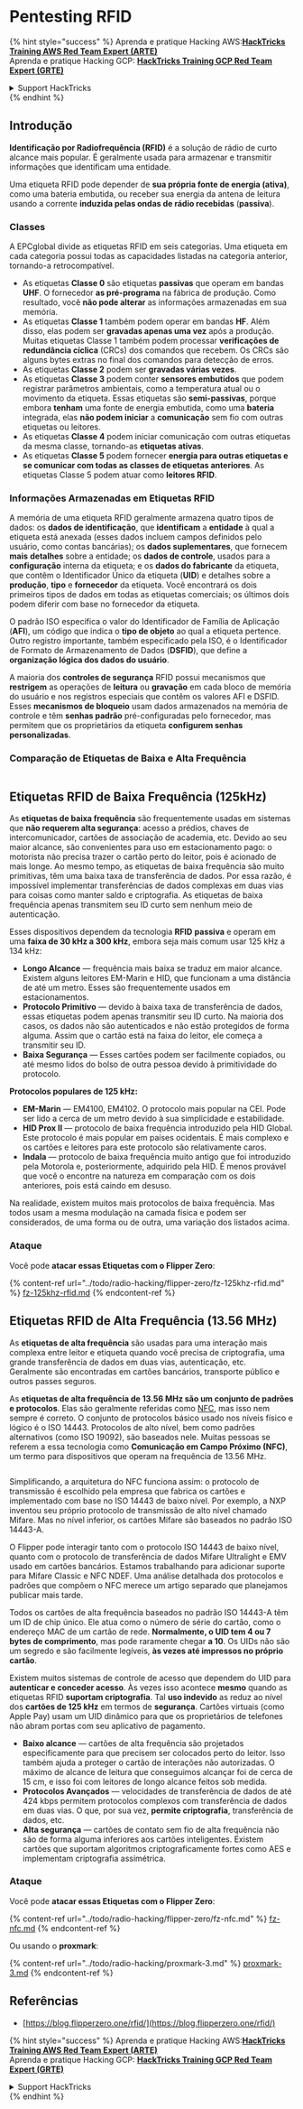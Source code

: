 # Pentesting RFID

{% hint style="success" %}
Aprenda e pratique Hacking AWS:<img src="/.gitbook/assets/arte.png" alt="" data-size="line">[**HackTricks Training AWS Red Team Expert (ARTE)**](https://training.hacktricks.xyz/courses/arte)<img src="/.gitbook/assets/arte.png" alt="" data-size="line">\
Aprenda e pratique Hacking GCP: <img src="/.gitbook/assets/grte.png" alt="" data-size="line">[**HackTricks Training GCP Red Team Expert (GRTE)**<img src="/.gitbook/assets/grte.png" alt="" data-size="line">](https://training.hacktricks.xyz/courses/grte)

<details>

<summary>Support HackTricks</summary>

* Confira os [**planos de assinatura**](https://github.com/sponsors/carlospolop)!
* **Junte-se ao** 💬 [**grupo do Discord**](https://discord.gg/hRep4RUj7f) ou ao [**grupo do telegram**](https://t.me/peass) ou **siga**-nos no **Twitter** 🐦 [**@hacktricks\_live**](https://twitter.com/hacktricks\_live)**.**
* **Compartilhe truques de hacking enviando PRs para o** [**HackTricks**](https://github.com/carlospolop/hacktricks) e [**HackTricks Cloud**](https://github.com/carlospolop/hacktricks-cloud) repositórios do github.

</details>
{% endhint %}

## Introdução

**Identificação por Radiofrequência (RFID)** é a solução de rádio de curto alcance mais popular. É geralmente usada para armazenar e transmitir informações que identificam uma entidade.

Uma etiqueta RFID pode depender de **sua própria fonte de energia (ativa)**, como uma bateria embutida, ou receber sua energia da antena de leitura usando a corrente **induzida pelas ondas de rádio recebidas** (**passiva**).

### Classes

A EPCglobal divide as etiquetas RFID em seis categorias. Uma etiqueta em cada categoria possui todas as capacidades listadas na categoria anterior, tornando-a retrocompatível.

* As etiquetas **Classe 0** são etiquetas **passivas** que operam em bandas **UHF**. O fornecedor **as pré-programa** na fábrica de produção. Como resultado, você **não pode alterar** as informações armazenadas em sua memória.
* As etiquetas **Classe 1** também podem operar em bandas **HF**. Além disso, elas podem ser **gravadas apenas uma vez** após a produção. Muitas etiquetas Classe 1 também podem processar **verificações de redundância cíclica** (CRCs) dos comandos que recebem. Os CRCs são alguns bytes extras no final dos comandos para detecção de erros.
* As etiquetas **Classe 2** podem ser **gravadas várias vezes**.
* As etiquetas **Classe 3** podem conter **sensores embutidos** que podem registrar parâmetros ambientais, como a temperatura atual ou o movimento da etiqueta. Essas etiquetas são **semi-passivas**, porque embora **tenham** uma fonte de energia embutida, como uma **bateria** integrada, elas **não podem iniciar** a **comunicação** sem fio com outras etiquetas ou leitores.
* As etiquetas **Classe 4** podem iniciar comunicação com outras etiquetas da mesma classe, tornando-as **etiquetas ativas**.
* As etiquetas **Classe 5** podem fornecer **energia para outras etiquetas e se comunicar com todas as classes de etiquetas anteriores**. As etiquetas Classe 5 podem atuar como **leitores RFID**.

### Informações Armazenadas em Etiquetas RFID

A memória de uma etiqueta RFID geralmente armazena quatro tipos de dados: os **dados de identificação**, que **identificam** a **entidade** à qual a etiqueta está anexada (esses dados incluem campos definidos pelo usuário, como contas bancárias); os **dados suplementares**, que fornecem **mais** **detalhes** sobre a entidade; os **dados de controle**, usados para a **configuração** interna da etiqueta; e os **dados do fabricante** da etiqueta, que contêm o Identificador Único da etiqueta (**UID**) e detalhes sobre a **produção**, **tipo** e **fornecedor** da etiqueta. Você encontrará os dois primeiros tipos de dados em todas as etiquetas comerciais; os últimos dois podem diferir com base no fornecedor da etiqueta.

O padrão ISO especifica o valor do Identificador de Família de Aplicação (**AFI**), um código que indica o **tipo de objeto** ao qual a etiqueta pertence. Outro registro importante, também especificado pela ISO, é o Identificador de Formato de Armazenamento de Dados (**DSFID**), que define a **organização lógica dos dados do usuário**.

A maioria dos **controles de segurança** RFID possui mecanismos que **restrigem** as operações de **leitura** ou **gravação** em cada bloco de memória do usuário e nos registros especiais que contêm os valores AFI e DSFID. Esses **mecanismos de bloqueio** usam dados armazenados na memória de controle e têm **senhas padrão** pré-configuradas pelo fornecedor, mas permitem que os proprietários da etiqueta **configurem senhas personalizadas**.

### Comparação de Etiquetas de Baixa e Alta Frequência

<figure><img src="../.gitbook/assets/image (27).png" alt=""><figcaption></figcaption></figure>

## Etiquetas RFID de Baixa Frequência (125kHz)

As **etiquetas de baixa frequência** são frequentemente usadas em sistemas que **não requerem alta segurança**: acesso a prédios, chaves de intercomunicador, cartões de associação de academia, etc. Devido ao seu maior alcance, são convenientes para uso em estacionamento pago: o motorista não precisa trazer o cartão perto do leitor, pois é acionado de mais longe. Ao mesmo tempo, as etiquetas de baixa frequência são muito primitivas, têm uma baixa taxa de transferência de dados. Por essa razão, é impossível implementar transferências de dados complexas em duas vias para coisas como manter saldo e criptografia. As etiquetas de baixa frequência apenas transmitem seu ID curto sem nenhum meio de autenticação.

Esses dispositivos dependem da tecnologia **RFID** **passiva** e operam em uma **faixa de 30 kHz a 300 kHz**, embora seja mais comum usar 125 kHz a 134 kHz:

* **Longo Alcance** — frequência mais baixa se traduz em maior alcance. Existem alguns leitores EM-Marin e HID, que funcionam a uma distância de até um metro. Esses são frequentemente usados em estacionamentos.
* **Protocolo Primitivo** — devido à baixa taxa de transferência de dados, essas etiquetas podem apenas transmitir seu ID curto. Na maioria dos casos, os dados não são autenticados e não estão protegidos de forma alguma. Assim que o cartão está na faixa do leitor, ele começa a transmitir seu ID.
* **Baixa Segurança** — Esses cartões podem ser facilmente copiados, ou até mesmo lidos do bolso de outra pessoa devido à primitividade do protocolo.

**Protocolos populares de 125 kHz:**

* **EM-Marin** — EM4100, EM4102. O protocolo mais popular na CEI. Pode ser lido a cerca de um metro devido à sua simplicidade e estabilidade.
* **HID Prox II** — protocolo de baixa frequência introduzido pela HID Global. Este protocolo é mais popular em países ocidentais. É mais complexo e os cartões e leitores para este protocolo são relativamente caros.
* **Indala** — protocolo de baixa frequência muito antigo que foi introduzido pela Motorola e, posteriormente, adquirido pela HID. É menos provável que você o encontre na natureza em comparação com os dois anteriores, pois está caindo em desuso.

Na realidade, existem muitos mais protocolos de baixa frequência. Mas todos usam a mesma modulação na camada física e podem ser considerados, de uma forma ou de outra, uma variação dos listados acima.

### Ataque

Você pode **atacar essas Etiquetas com o Flipper Zero**:

{% content-ref url="../todo/radio-hacking/flipper-zero/fz-125khz-rfid.md" %}
[fz-125khz-rfid.md](../todo/radio-hacking/flipper-zero/fz-125khz-rfid.md)
{% endcontent-ref %}

## Etiquetas RFID de Alta Frequência (13.56 MHz)

As **etiquetas de alta frequência** são usadas para uma interação mais complexa entre leitor e etiqueta quando você precisa de criptografia, uma grande transferência de dados em duas vias, autenticação, etc.\
Geralmente são encontradas em cartões bancários, transporte público e outros passes seguros.

As **etiquetas de alta frequência de 13.56 MHz são um conjunto de padrões e protocolos**. Elas são geralmente referidas como [NFC](https://nfc-forum.org/what-is-nfc/about-the-technology/), mas isso nem sempre é correto. O conjunto de protocolos básico usado nos níveis físico e lógico é o ISO 14443. Protocolos de alto nível, bem como padrões alternativos (como ISO 19092), são baseados nele. Muitas pessoas se referem a essa tecnologia como **Comunicação em Campo Próximo (NFC)**, um termo para dispositivos que operam na frequência de 13.56 MHz.

<figure><img src="../.gitbook/assets/image (22).png" alt=""><figcaption></figcaption></figure>

Simplificando, a arquitetura do NFC funciona assim: o protocolo de transmissão é escolhido pela empresa que fabrica os cartões e implementado com base no ISO 14443 de baixo nível. Por exemplo, a NXP inventou seu próprio protocolo de transmissão de alto nível chamado Mifare. Mas no nível inferior, os cartões Mifare são baseados no padrão ISO 14443-A.

O Flipper pode interagir tanto com o protocolo ISO 14443 de baixo nível, quanto com o protocolo de transferência de dados Mifare Ultralight e EMV usado em cartões bancários. Estamos trabalhando para adicionar suporte para Mifare Classic e NFC NDEF. Uma análise detalhada dos protocolos e padrões que compõem o NFC merece um artigo separado que planejamos publicar mais tarde.

Todos os cartões de alta frequência baseados no padrão ISO 14443-A têm um ID de chip único. Ele atua como o número de série do cartão, como o endereço MAC de um cartão de rede. **Normalmente, o UID tem 4 ou 7 bytes de comprimento**, mas pode raramente chegar **a 10**. Os UIDs não são um segredo e são facilmente legíveis, **às vezes até impressos no próprio cartão**.

Existem muitos sistemas de controle de acesso que dependem do UID para **autenticar e conceder acesso**. Às vezes isso acontece **mesmo** quando as etiquetas RFID **suportam criptografia**. Tal **uso indevido** as reduz ao nível dos **cartões de 125 kHz** em termos de **segurança**. Cartões virtuais (como Apple Pay) usam um UID dinâmico para que os proprietários de telefones não abram portas com seu aplicativo de pagamento.

* **Baixo alcance** — cartões de alta frequência são projetados especificamente para que precisem ser colocados perto do leitor. Isso também ajuda a proteger o cartão de interações não autorizadas. O máximo de alcance de leitura que conseguimos alcançar foi de cerca de 15 cm, e isso foi com leitores de longo alcance feitos sob medida.
* **Protocolos Avançados** — velocidades de transferência de dados de até 424 kbps permitem protocolos complexos com transferência de dados em duas vias. O que, por sua vez, **permite criptografia**, transferência de dados, etc.
* **Alta segurança** — cartões de contato sem fio de alta frequência não são de forma alguma inferiores aos cartões inteligentes. Existem cartões que suportam algoritmos criptograficamente fortes como AES e implementam criptografia assimétrica.

### Ataque

Você pode **atacar essas Etiquetas com o Flipper Zero**:

{% content-ref url="../todo/radio-hacking/flipper-zero/fz-nfc.md" %}
[fz-nfc.md](../todo/radio-hacking/flipper-zero/fz-nfc.md)
{% endcontent-ref %}

Ou usando o **proxmark**:

{% content-ref url="../todo/radio-hacking/proxmark-3.md" %}
[proxmark-3.md](../todo/radio-hacking/proxmark-3.md)
{% endcontent-ref %}

## Referências

* [https://blog.flipperzero.one/rfid/](https://blog.flipperzero.one/rfid/)

{% hint style="success" %}
Aprenda e pratique Hacking AWS:<img src="/.gitbook/assets/arte.png" alt="" data-size="line">[**HackTricks Training AWS Red Team Expert (ARTE)**](https://training.hacktricks.xyz/courses/arte)<img src="/.gitbook/assets/arte.png" alt="" data-size="line">\
Aprenda e pratique Hacking GCP: <img src="/.gitbook/assets/grte.png" alt="" data-size="line">[**HackTricks Training GCP Red Team Expert (GRTE)**<img src="/.gitbook/assets/grte.png" alt="" data-size="line">](https://training.hacktricks.xyz/courses/grte)

<details>

<summary>Support HackTricks</summary>

* Confira os [**planos de assinatura**](https://github.com/sponsors/carlospolop)!
* **Junte-se ao** 💬 [**grupo do Discord**](https://discord.gg/hRep4RUj7f) ou ao [**grupo do telegram**](https://t.me/peass) ou **siga**-nos no **Twitter** 🐦 [**@hacktricks\_live**](https://twitter.com/hacktricks\_live)**.**
* **Compartilhe truques de hacking enviando PRs para o** [**HackTricks**](https://github.com/carlospolop/hacktricks) e [**HackTricks Cloud**](https://github.com/carlospolop/hacktricks-cloud) repositórios do github.

</details>
{% endhint %}
